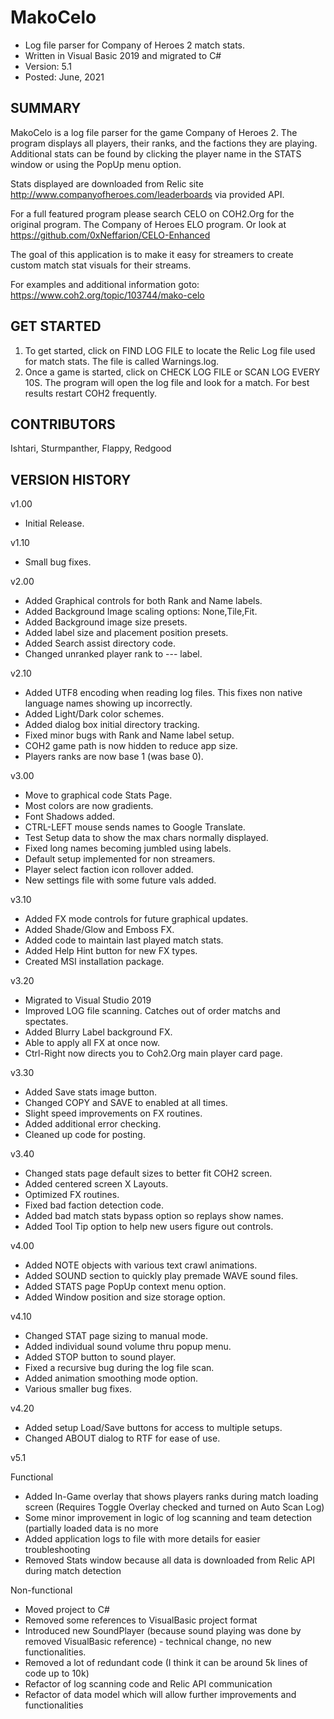 # MakoCelo
* Log file parser for Company of Heroes 2 match stats.
* Written in Visual Basic 2019 and migrated to C#
* Version: 5.1
* Posted: June, 2021

       
SUMMARY
------------------------------------------------------------------
MakoCelo is a log file parser for the game Company of Heroes 2.
The program displays all players, their ranks, and the factions
they are playing. Additional stats can be found by clicking the 
player name in the STATS window or using the PopUp menu option.

Stats displayed are downloaded from Relic site http://www.companyofheroes.com/leaderboards via provided API.

For a full featured program please search CELO on COH2.Org for
the original program. The Company of Heroes ELO program. Or 
look at https://github.com/0xNeffarion/CELO-Enhanced

The goal of this application is to make it easy for streamers
to create custom match stat visuals for their streams. 

For examples and additional information goto:
https://www.coh2.org/topic/103744/mako-celo

GET STARTED
------------------------------------------------------------------
1) To get started, click on FIND LOG FILE to locate the Relic Log
file used for match stats. The file is called Warnings.log. 
2) Once a game is started, click on CHECK LOG FILE or SCAN LOG
EVERY 10S. The program will open the log file and look for a
match. For best results restart COH2 frequently.


CONTRIBUTORS
------------------------------------------------------------------
Ishtari, Sturmpanther, Flappy, Redgood

VERSION HISTORY
------------------------------------------------------------------
v1.00
* Initial Release.

v1.10
* Small bug fixes.

v2.00
* Added Graphical controls for both Rank and Name labels.
* Added Background Image scaling options: None,Tile,Fit.
* Added Background image size presets.
* Added label size and placement position presets.
* Added Search assist directory code.
* Changed unranked player rank to --- label.

v2.10
* Added UTF8 encoding when reading log files. This fixes non native language names showing up incorrectly.
* Added Light/Dark color schemes.		
* Added dialog box initial directory tracking.	
* Fixed minor bugs with Rank and Name label setup.
* COH2 game path is now hidden to reduce app size.
* Players ranks are now base 1 (was base 0).

v3.00
* Move to graphical code Stats Page.
* Most colors are now gradients.
* Font Shadows added.
* CTRL-LEFT mouse sends names to Google Translate.
* Test Setup data to show the max chars normally displayed.
* Fixed long names becoming jumbled using labels.	
* Default setup implemented for non streamers.
* Player select faction icon rollover added.
* New settings file with some future vals added.
	
v3.10
* Added FX mode controls for future graphical updates.
* Added Shade/Glow and Emboss FX.
* Added code to maintain last played match stats.
* Added Help Hint button for new FX types.
* Created MSI installation package.

v3.20
* Migrated to Visual Studio 2019
* Improved LOG file scanning. Catches out of order matchs
  and spectates.
* Added Blurry Label background FX.
* Able to apply all FX at once now.
* Ctrl-Right now directs you to Coh2.Org main player card page.

v3.30
* Added Save stats image button.
* Changed COPY and SAVE to enabled at all times.
* Slight speed improvements on FX routines.
* Added additional error checking.
* Cleaned up code for posting.

v3.40
* Changed stats page default sizes to better fit COH2 screen.
* Added centered screen X Layouts.
* Optimized FX routines.
* Fixed bad faction detection code.
* Added bad match stats bypass option so replays show names.
* Added Tool Tip option to help new users figure out controls.

v4.00
* Added NOTE objects with various text crawl animations.
* Added SOUND section to quickly play premade WAVE sound files.
* Added STATS page PopUp context menu option.
* Added Window position and size storage option.

v4.10
* Changed STAT page sizing to manual mode.
* Added individual sound volume thru popup menu.
* Added STOP button to sound player.
* Fixed a recursive bug during the log file scan.
* Added animation smoothing mode option.
* Various smaller bug fixes.

v4.20
* Added setup Load/Save buttons for access to multiple setups.
* Changed ABOUT dialog to RTF for ease of use.

v5.1

Functional
* Added In-Game overlay that shows players ranks during match loading screen (Requires Toggle Overlay checked and turned on Auto Scan Log)
* Some minor improvement in logic of log scanning and team detection (partially loaded data is no more
* Added application logs to file with more details for easier troubleshooting
* Removed Stats window because all data is downloaded from Relic API during match detection  

Non-functional
* Moved project to C#
* Removed some references to VisualBasic project format
* Introduced new SoundPlayer (because sound playing was done by removed VisualBasic reference) - technical change, no new functionalities.
* Removed a lot of redundant code (I think it can be around 5k lines of code up to 10k)
* Refactor of log scanning code and Relic API communication
* Refactor of data model which will allow further improvements and functionalities

